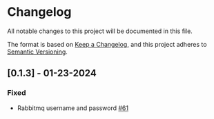 # Changelog
All notable changes to this project will be documented in this file.

The format is based on [Keep a Changelog](https://keepachangelog.com/en/1.0.0/),
and this project adheres to [Semantic Versioning](https://semver.org/spec/v2.0.0.html).


## [0.1.3] - 01-23-2024

### Fixed
- Rabbitmq username and password [#61](https://github.com/ncsa/standalone-smm-analytics/issues/90)
